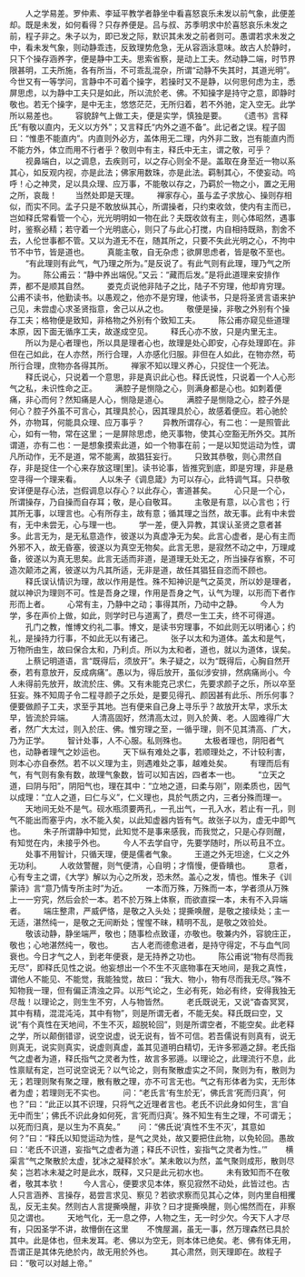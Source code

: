 <!-- { "loadSidebar": true } -->
　　人之学易差。罗仲素、李延平教学者静坐中看喜怒哀乐未发以前气象，此便差却。既是未发，如何看得？只存养便是。吕与叔、苏季明求中於喜怒哀乐未发之前，程子非之。朱子以为，即已发之际，默识其未发之前者则可。愚谓若求未发之中，看未发气象，则动静乖违，反致理势危急，无从容涵泳意味。故古人於静时，只下个操存涵养字，便是静中工夫。思索省察，是动上工夫。然动静二端，时节界限甚明，工夫所施，各有所当，不可乖乱混杂，所谓“动静不失其时，其道光明”。今世又有一等学问，言静中不可着个操字，若操时又不是静，以何思何虑为主，悉屏思虑，以为静中工夫只是如此，所以流於老、佛。不知操字是持守之意，即静时敬也。若无个操字，是中无主，悠悠茫茫，无所归着，若不外驰，定入空无。此学所以易差也。
　　容貌辞气上做工夫，便是实学，慎独是要。
　　《遗书》言释氏“有敬以直内，无义以方外”；又言释氏“内外之道不备”。此记者之误。程子固曰：“惟患不能直内”。内直则外必方，盖体用无二理，内外非二致，岂有能直内而不能方外，体立而用不行者乎？敬则中有主，释氏中无主，谓之敬，可乎？
　　视鼻端白，以之调息，去疾则可，以之存心则全不是。盖取在身至近一物以系其心，如反观内视，亦是此法；佛家用数珠，亦是此法。羁制其心，不使妄动。呜呼！心之神灵，足以具众理、应万事，不能敬以存之，乃羁於一物之小，置之无用之所，哀哉！
　　当然处即是天理。
　　禅家存心，虽与孟子求放心、操则存相似，而实不同。孟子只是不敢放纵其心，所谓操者，只约束收敛，使内有主而已，岂如释氏常看管一个心，光光明明如一物在此？夫既收敛有主，则心体昭然，遇事时，鉴察必精；若守着一个光明底心，则只了与此心打搅，内自相持既熟，割舍不去，人伦世事都不管。又以为道无不在，随其所之，只要不失此光明之心，不拘中节不中节，皆是道也。
　　真能主敬，自无杂虑；欲屏思虑者，皆是敬不至也。
　　“有此理则有此气，气乃理之所为。”是反说了。有此气则有此理，理乃气之所为。
　　陈公甫云：“静中养出端倪。”又云：“藏而后发。”是将此道理来安排作弄，都不是顺其自然。
　　娄克贞说他非陆子之比，陆子不穷理，他却肯穷理。公甫不读书，他勤读书。以愚观之，他亦不是穷理，他读书，只是将圣贤言语来护己见，未尝虚心求圣贤指意，舍己以从之也。
　　敬便是操，非敬之外别有个操存工夫；格物便是致知，非格物之外别有个致知工夫。
　　陈公甫亦窥见些道理本原，因下面无循序工夫，故遂成空见。
　　释氏心亦不放，只是内里无主。
　　所以为是心者理也，所以具是理者心也，故理是处心即安，心存处理即在。非但在己如此，在人亦然，所行合理，人亦感化归服。非但在人如此，在物亦然，苟所行合理，庶物亦各得其所。
　　禅家不知以理义养心，只捉住一个死法。
　　释氏说心，只说着一个意思，非是真识此心也。释氏说性，只说着一个人心形气之私，未识性命之正。
　　满腔子是恻隐之心，则满身都是心也。如刺着便痛，非心而何？然知痛是人心，恻隐是道心。
　　满腔子是恻隐之心，腔子外是何心？腔子外虽不可言心，其理具於心，因其理具於心，故感着便应。若心驰於外，亦物耳，何能具众理、应万事乎？
　　异教所谓存心，有二也：一是照管此心，如有一物，常在这里；一是屏除思虑，绝灭事物，使其心空豁无所外交。其所谓道，亦有二也：一是想象摸索此道，如一个物事在前；一是以知觉运动为性，谓凡所动作，无不是道，常不能离，故猖狂妄行。
　　只致其恭敬，则心肃然自存，非是捉住一个心来存放这理[里]。读书论事，皆推究到底，即是穷理，非是悬空寻得一个理来看。
　　人以朱子《调息箴》为可以存心，此特调气耳。只恭敬安详便是存心法，岂假调息以存心？以此存心，害道甚矣。
　　心只是一个心，所谓操存，乃自操而自存耳；敬，是心自敬耳。
　　主敬是有意，以心言也；行其所无事，以理言也。心有所存主，故有意；循其理之当然，故无事。此有中未尝有，无中未尝无，心与理一也。
　　学一差，便入异教，其误认圣贤之意者甚多。此言无为，是无私意造作，彼遂以为真虚净无为矣。此言心虚者，是心有主而外邪不入，故无昏塞，彼遂以为真空无物矣。此言无思，是寂然不动之中，万理咸备，彼遂以为真无思矣。此言无适而非道，是道理无处无之，所当操存省察，不可造次颠沛之离，彼遂以为凡其所适，无非是道，故任其猖狂自恣而不顾也。
　　释氏误认情识为理，故以作用是性。殊不知神识是气之英灵，所以妙是理者，就以神识为理则不可。性是吾身之理，作用是吾身之气，认气为理，以形而下者作形而上者。
　　心常有主，乃静中之动；事得其所，乃动中之静。
　　今人为学，多在声价上做，如此，则学时已与道离了，费尽一生工夫，终不可得道。
　　孔门之教，惟博文约礼二事。博文，是读书穷理事，不如此则无以明诸心；约礼，是操持力行事，不如此无以有诸己。
　　张子以太和为道体。盖太和是气，万物所由生，故曰保合太和，乃利贞。所以为太和者，道也，就以为道体，误矣。
　　上蔡记明道语，言“既得后，须放开”。朱子疑之，以为“既得后，心胸自然开泰，若有意放开，反成病痛”。愚以为，得后放开，虽似涉安排，然病痛尚小。今人未得前先放开，故流於庄、佛。又有未能克己求仁，先要求颜子之乐，所以卒至狂妄。殊不知周子令二程寻颜子之乐处，是要见得孔、颜因甚有此乐、所乐何事？便要做颜子工夫，求至乎其地。岂有便来自己身上寻乐乎？故放开太早，求乐太早，皆流於异端。
　　人清高固好，然清高太过，则入於黄、老。人固难得广大者，然广大太过，则入於庄、佛。惟穷理之至，一循乎理，则不见其清高、广大，乃为正学。
　　智计处事，人不心服。私则殊也。
　　太极者理也，阴阳者气也，动静者理气之妙运也。
　　天下纵有难处之事，若顺理处之，不计较利害，则本心亦自泰然。若不以义理为主，则遇难处之事，越难处矣。
　　有理而后有气，有气则有象有数，故理气象数，皆可以知吉凶，四者本一也。
　　“立天之道，曰阴与阳”，阴阳气也，理在其中：“立地之道，曰柔与刚”，刚柔质也，因气以成理：“立人之道，曰仁与义”，仁义理也，具於气质之内，三者分殊而理一。
　　天地间无处不是气。砚水瓶须要两孔，一孔出气，一孔入水，若止有一孔，则气不能出而塞乎内，水不能入矣，以此知虚器内皆有气。故张子以为，虚无中即气也。
　　朱子所谓静中知觉，此知觉不是事来感我，而我觉之，只是心存则醒，有知觉在内，未接乎外也。
　　今人不去学自守，先要学随时，所以苟且不立。
　　处事不用智计，只循天理，便是儒者气象。
　　王道之外无坦途，仁义之外无功利。
　　人收敛警醒，则气便清，心自明；才惰慢，便昏瞶也。
　　意者，心有专主之谓，《大学》解以为心之所发，恐未然。盖心之发，情也。惟朱子《训蒙诗》言“意乃情专所主时”为近。
　　一本而万殊，万殊而一本，学者须从万殊上一一穷究，然后会於一本。若不於万殊上体察，而欲直探一本，未有不入异端者。
　　端庄整肃，严威俨恪，是敬之入头处；提撕唤醒，是敬之接续处；主一无适，湛然纯一，是敬之无间断处；惺惺不昧，精明不乱，是敬之效验处。
　　敬该动静，静坐端严，敬也；随事检点致谨，亦敬也。敬兼内外，容貌庄正，敬也；心地湛然纯一，敬也。
　　古人老而德愈进者，是持守得定，不与血气同衰也。今日才气之人，到老年便衰，是无持养之功也。
　　陈公甫说“物有尽而我无尽”，即释氏见性之说。他妄想出一个不生不灭底物事在天地间，是我之真性，谓他人不能见、不能觉，我能独觉，故曰：“我大、物小，物有尽而我无尽。”殊不知物我一理，但有偏正清浊之异。以形气论之，生必有死，始必有终，安得我独无尽哉！以理论之，则生生不穷，人与物皆然。
　　老氏既说无，又说“杳杳冥冥，其中有精，混混沌沌，其中有物”，则是所谓无者，不能无矣。释氏既曰空，又说“有个真性在天地间，不生不灭，超脱轮回”，则是所谓空者，不能空矣。此老释之学，所以颠倒错谬，说空说虚，说无说有，皆不可信。若吾儒说有则真有，说无则真无，说实则真实，说虚则真虚，盖其见道明白精切，无许多邪遁之辞。老氏指气之虚者为道，释氏指气之灵者为性，故言多邪遁。以理论之，此理流行不息，此性禀赋有定，岂可说空说无？以气论之，则有聚散虚实之不同，聚则为有，散则为无；若理则聚有聚之理，散有散之理，亦不可言无也。气之有形体者为实，无形体者为虚；若理则无不实也。
　　问：“老氏言‘有生於无’，佛氏言‘死而归真’，何也？”曰：“此正以其不识理，只将气之近理者言也。老氏不识此身如何生，言‘自无中而生’；佛氏不识此身如何死，言‘死而归真’。殊不知生有生之理，不可谓无；以死而归真，是以生为不真矣。”
　　问：“佛氏说‘真性不生不灭’，其意如何？”曰：“释氏以知觉运动为性，是气之灵处，故又要把住此物，以免轮回。愚故曰：‘老氏不识道，妄指气之虚者为道；释氏不识性，妄指气之灵者为性。’”
　　横渠言“气之聚散於太虚，犹冰之凝释於水”。某未敢以为然，盖气聚则成形，散则尽矣；岂若冰未凝之时是此水，既释，又只是此元初水也。
　　未有致知而不在敬者，敬其本欤！
　　今人言心，便要求见本体，察见寂然不动处，此皆过也。古人只言涵养、言操存，曷尝言求见、察见？若欲求察而见其心之体，则内里自相攫乱，反无主矣。然则古人言提撕唤醒，非欤？曰才提撕唤醒，则心惕然而在，非察见之谓也。
　　天地气化，无一息之停，人物之生，无一时少欠。今天下人才尽有，只因圣学不讲，故懵倒在这里
　　不愧屋漏，虽无一事，然万理森然已具於其中。此是体也，但未发耳。老、佛以为空无，则本体已绝矣。老、佛有体无用，吾谓正是其体先绝於内，故无用於外也。
　　其心肃然，则天理即在。故程子曰：“敬可以对越上帝。”
